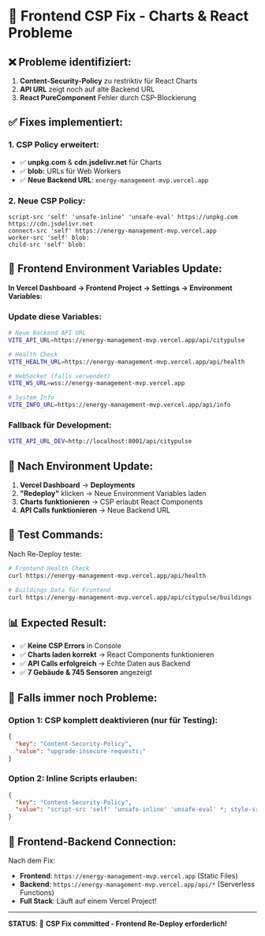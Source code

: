 # 🔧 Frontend CSP Fix - Charts & React Probleme

## ❌ **Probleme identifiziert:**

1. **Content-Security-Policy** zu restriktiv für React Charts
2. **API URL** zeigt noch auf alte Backend URL
3. **React PureComponent** Fehler durch CSP-Blockierung

## ✅ **Fixes implementiert:**

### **1. CSP Policy erweitert:**
- ✅ **unpkg.com** & **cdn.jsdelivr.net** für Charts
- ✅ **blob:** URLs für Web Workers
- ✅ **Neue Backend URL**: `energy-management-mvp.vercel.app`

### **2. Neue CSP Policy:**
```
script-src 'self' 'unsafe-inline' 'unsafe-eval' https://unpkg.com https://cdn.jsdelivr.net
connect-src 'self' https://energy-management-mvp.vercel.app
worker-src 'self' blob:
child-src 'self' blob:
```

## 🎯 **Frontend Environment Variables Update:**

**In Vercel Dashboard → Frontend Project → Settings → Environment Variables:**

### **Update diese Variables:**
```bash
# Neue Backend API URL
VITE_API_URL=https://energy-management-mvp.vercel.app/api/citypulse

# Health Check
VITE_HEALTH_URL=https://energy-management-mvp.vercel.app/api/health

# WebSocket (falls verwendet)
VITE_WS_URL=wss://energy-management-mvp.vercel.app

# System Info
VITE_INFO_URL=https://energy-management-mvp.vercel.app/api/info
```

### **Fallback für Development:**
```bash
VITE_API_URL_DEV=http://localhost:8001/api/citypulse
```

## 🚀 **Nach Environment Update:**

1. **Vercel Dashboard** → **Deployments**
2. **"Redeploy"** klicken → Neue Environment Variables laden
3. **Charts funktionieren** → CSP erlaubt React Components
4. **API Calls funktionieren** → Neue Backend URL

## 🧪 **Test Commands:**

Nach Re-Deploy teste:

```bash
# Frontend Health Check
curl https://energy-management-mvp.vercel.app/api/health

# Buildings Data für Frontend
curl https://energy-management-mvp.vercel.app/api/citypulse/buildings
```

## 📊 **Expected Result:**

- ✅ **Keine CSP Errors** in Console
- ✅ **Charts laden korrekt** → React Components funktionieren
- ✅ **API Calls erfolgreich** → Echte Daten aus Backend
- ✅ **7 Gebäude & 745 Sensoren** angezeigt

## 🔧 **Falls immer noch Probleme:**

### **Option 1: CSP komplett deaktivieren** (nur für Testing):
```json
{
  "key": "Content-Security-Policy",
  "value": "upgrade-insecure-requests;"
}
```

### **Option 2: Inline Scripts erlauben**:
```json
{
  "key": "Content-Security-Policy", 
  "value": "script-src 'self' 'unsafe-inline' 'unsafe-eval' *; style-src 'self' 'unsafe-inline' *;"
}
```

## 📱 **Frontend-Backend Connection:**

Nach dem Fix:
- **Frontend**: `https://energy-management-mvp.vercel.app` (Static Files)
- **Backend**: `https://energy-management-mvp.vercel.app/api/*` (Serverless Functions)
- **Full Stack**: Läuft auf einem Vercel Project!

---

**STATUS**: 🔧 **CSP Fix committed - Frontend Re-Deploy erforderlich!**